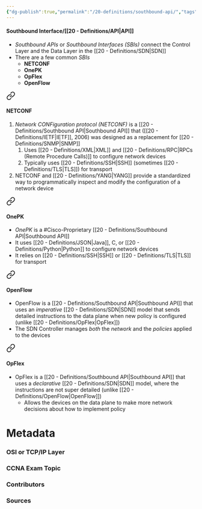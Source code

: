 ```yaml
---
{"dg-publish":true,"permalink":"/20-definitions/southbound-api/","tags":["defs_ccna"]}
---
```


#### Southbound Interface/[[20 - Definitions/API\|API]]
- *Southbound APIs* or *Southbound Interfaces (SBIs)* connect the Control Layer and the Data Layer in the [[20 - Definitions/SDN\|SDN]]
- There are a few common *SBIs* 
	- **NETCONF**
	- **OnePK**
	- **OpFlex**
	- **OpenFlow**


<div class="transclusion internal-embed is-loaded"><a class="markdown-embed-link" href="/20-definitions/netconf/#netconf" aria-label="Open link"><svg xmlns="http://www.w3.org/2000/svg" width="24" height="24" viewBox="0 0 24 24" fill="none" stroke="currentColor" stroke-width="2" stroke-linecap="round" stroke-linejoin="round" class="svg-icon lucide-link"><path d="M10 13a5 5 0 0 0 7.54.54l3-3a5 5 0 0 0-7.07-7.07l-1.72 1.71"></path><path d="M14 11a5 5 0 0 0-7.54-.54l-3 3a5 5 0 0 0 7.07 7.07l1.71-1.71"></path></svg></a><div class="markdown-embed">



#### NETCONF
1. *Network CONFiguration protocol (NETCONF)* is a [[20 - Definitions/Southbound API\|Southbound API]] that  ([[20 - Definitions/IETF\|IETF]], 2006) was designed as a replacement for [[20 - Definitions/SNMP\|SNMP]]
	1. Uses [[20 - Definitions/XML\|XML]] and [[20 - Definitions/RPC\|RPCs (Remote Procedure Calls)]] to configure network devices
	2. Typically uses [[20 - Definitions/SSH\|SSH]] (sometimes [[20 - Definitions/TLS\|TLS]]) for transport
2. NETCONF and [[20 - Definitions/YANG\|YANG]] provide a standardized way to programmatically inspect and modify the configuration of a network device





</div></div>


<div class="transclusion internal-embed is-loaded"><a class="markdown-embed-link" href="/20-definitions/one-pk/#one-pk" aria-label="Open link"><svg xmlns="http://www.w3.org/2000/svg" width="24" height="24" viewBox="0 0 24 24" fill="none" stroke="currentColor" stroke-width="2" stroke-linecap="round" stroke-linejoin="round" class="svg-icon lucide-link"><path d="M10 13a5 5 0 0 0 7.54.54l3-3a5 5 0 0 0-7.07-7.07l-1.72 1.71"></path><path d="M14 11a5 5 0 0 0-7.54-.54l-3 3a5 5 0 0 0 7.07 7.07l1.71-1.71"></path></svg></a><div class="markdown-embed">



#### OnePK
- *OnePK* is a #Cisco-Proprietary [[20 - Definitions/Southbound API\|Southbound API]]
- It uses [[20 - Definitions/JSON\|Java]], C, or [[20 - Definitions/Python\|Python]] to configure network devices
- It relies on [[20 - Definitions/SSH\|SSH]] or [[20 - Definitions/TLS\|TLS]] for transport







</div></div>


<div class="transclusion internal-embed is-loaded"><a class="markdown-embed-link" href="/20-definitions/open-flow/#open-flow" aria-label="Open link"><svg xmlns="http://www.w3.org/2000/svg" width="24" height="24" viewBox="0 0 24 24" fill="none" stroke="currentColor" stroke-width="2" stroke-linecap="round" stroke-linejoin="round" class="svg-icon lucide-link"><path d="M10 13a5 5 0 0 0 7.54.54l3-3a5 5 0 0 0-7.07-7.07l-1.72 1.71"></path><path d="M14 11a5 5 0 0 0-7.54-.54l-3 3a5 5 0 0 0 7.07 7.07l1.71-1.71"></path></svg></a><div class="markdown-embed">



#### OpenFlow
- OpenFlow is a [[20 - Definitions/Southbound API\|Southbound API]] that uses an *imperative* [[20 - Definitions/SDN\|SDN]] model that sends detailed instructions to the data plane when new policy is configured (unlike [[20 - Definitions/OpFlex\|OpFlex]])
- The SDN Controller manages *both* the *network* and the *policies* applied to the devices







</div></div>


<div class="transclusion internal-embed is-loaded"><a class="markdown-embed-link" href="/20-definitions/op-flex/#op-flex" aria-label="Open link"><svg xmlns="http://www.w3.org/2000/svg" width="24" height="24" viewBox="0 0 24 24" fill="none" stroke="currentColor" stroke-width="2" stroke-linecap="round" stroke-linejoin="round" class="svg-icon lucide-link"><path d="M10 13a5 5 0 0 0 7.54.54l3-3a5 5 0 0 0-7.07-7.07l-1.72 1.71"></path><path d="M14 11a5 5 0 0 0-7.54-.54l-3 3a5 5 0 0 0 7.07 7.07l1.71-1.71"></path></svg></a><div class="markdown-embed">



#### OpFlex
- OpFlex  is a [[20 - Definitions/Southbound API\|Southbound API]] that uses a *declarative* [[20 - Definitions/SDN\|SDN]] model, where the instructions are not super detailed (unlike [[20 - Definitions/OpenFlow\|OpenFlow]])
	- Allows the devices on the data plane to make more network decisions about how to implement policy







</div></div>








# Metadata
### OSI or TCP/IP Layer

### CCNA Exam Topic

### Contributors

### Sources
